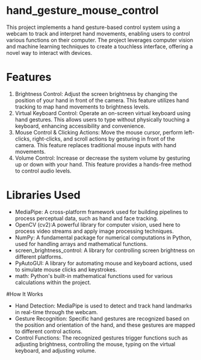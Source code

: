 # hand_gesture_mouse_control
This project implements a hand gesture-based control system using a webcam to track and interpret hand movements, enabling users to control various functions on their computer. The project leverages computer vision and machine learning techniques to create a touchless interface, offering a novel way to interact with devices.

# Features
1. Brightness Control: Adjust the screen brightness by changing the position of your hand in front of the camera. This feature utilizes hand tracking to map hand movements to brightness levels.
2. Virtual Keyboard Control: Operate an on-screen virtual keyboard using hand gestures. This allows users to type without physically touching a keyboard, enhancing accessibility and convenience.
3. Mouse Control & Clicking Actions: Move the mouse cursor, perform left-clicks, right-clicks, and scroll actions by gesturing in front of the camera. This feature replaces traditional mouse inputs with hand movements.
4. Volume Control: Increase or decrease the system volume by gesturing up or down with your hand. This feature provides a hands-free method to control audio levels.

# Libraries Used
- MediaPipe: A cross-platform framework used for building pipelines to process perceptual data, such as hand and face tracking.
- OpenCV (cv2):A powerful library for computer vision, used here to process video streams and apply image processing techniques.
- NumPy: A fundamental package for numerical computations in Python, used for handling arrays and mathematical functions.
- screen_brightness_control: A library for controlling screen brightness on different platforms.
- PyAutoGUI: A library for automating mouse and keyboard actions, used to simulate mouse clicks and keystrokes.
- math: Python's built-in mathematical functions used for various calculations within the project.

#How It Works
- Hand Detection: MediaPipe is used to detect and track hand landmarks in real-time through the webcam.
- Gesture Recognition: Specific hand gestures are recognized based on the position and orientation of the hand, and these gestures are mapped to different control actions.
- Control Functions: The recognized gestures trigger functions such as adjusting brightness, controlling the mouse, typing on the virtual keyboard, and adjusting volume.
